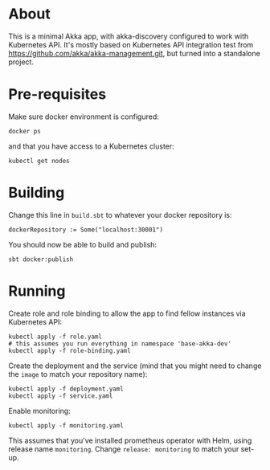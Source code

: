 About
=====

This is a minimal Akka app, with akka-discovery configured to work
with Kubernetes API. It's mostly based on Kubernetes API integration
test from <https://github.com/akka/akka-management.git>, but turned into
a standalone project.

Pre-requisites
==============

Make sure docker environment is configured:

    docker ps

and that you have access to a Kubernetes cluster:

    kubectl get nodes

Building
========

Change this line in `build.sbt` to whatever your docker repository is:

    dockerRepository := Some("localhost:30001")

You should now be able to build and publish:

    sbt docker:publish

Running
=======

Create role and role binding to allow the app to find fellow instances
via Kubernetes API:

    kubectl apply -f role.yaml
    # this assumes you run everything in namespace 'base-akka-dev'
    kubectl apply -f role-binding.yaml

Create the deployment and the service (mind that you might need to
change the `image` to match your repository name):

    kubectl apply -f deployment.yaml
    kubectl apply -f service.yaml

Enable monitoring:

    kubectl apply -f monitoring.yaml
    
This assumes that you've installed prometheus operator with Helm, using
release name `monitoring`. Change `release: monitoring` to match your
set-up.
